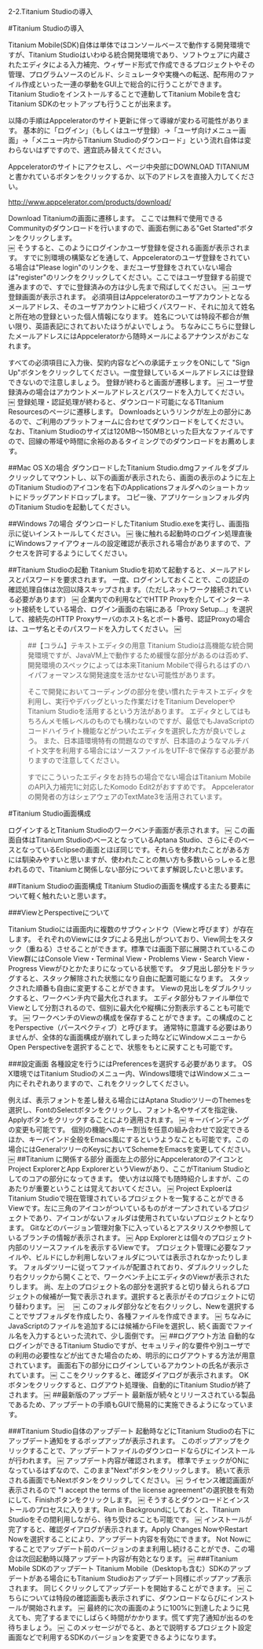 2-2.Titanium Studioの導入


#Titanium Studioの導入

Titanium Mobile(SDK)自体は単体ではコンソールベースで動作する開発環境ですが、Titanium Studioはいわゆる統合開発環境であり、ソフトウェアに内蔵されたエディタによる入力補完、ウィザード形式で作成できるプロジェクトやその管理、プログラムソースのビルド、シミュレータや実機への転送、配布用のファイル作成といった一連の挙動をGUI上で総合的に行うことができます。
Titanium Studioをインストールすることで連動してTitanium Mobileを含むTitanium SDKのセットアップも行うことが出来ます。

以降の手順はAppceleratorのサイト更新に伴って導線が変わる可能性があります。
基本的に「ログイン」（もしくはユーザ登録）→「ユーザ向けメニュー画面」→「メニュー内からTitanium Studioのダウンロード」という流れ自体は変わらないはずですので、適宜読み替えてください。

Appceleratorのサイトにアクセスし、ページ中央部にDOWNLOAD TITANIUMと書かれているボタンをクリックするか、以下のアドレスを直接入力してください。

http://www.appcelerator.com/products/download/ 

Download Titaniumの画面に遷移します。
ここでは無料で使用できるCommunityのダウンロードを行いますので、画面右側にある"Get Started"ボタンをクリックします。  
￼
そうすると、このようにログインかユーザ登録を促される画面が表示されます。
すでに別環境の構築などを通して、Appceleratorのユーザ登録をされている場合は"Please login"のリンクを、まだユーザ登録をされていない場合は"register"のリンクをクリックしてください。ここではユーザ登録する前提で進みますので、すでに登録済みの方は少し先まで飛ばしてください。
￼
ユーザ登録画面が表示されます。
必須項目はAppceleratorのユーザアカウントとなるメールアドレス、そのユーザアカウントに紐づくパスワード、それに加えて姓名と所在地の登録といった個人情報になります。
姓名については特段不都合が無い限り、英語表記にされておいたほうがよいでしょう。
ちなみにこちらに登録したメールアドレスにはAppceleratorから随時メールによるアナウンスがおこなれます。

すべての必須項目に入力後、契約内容などへの承諾チェックをONにして "Sign Up"ボタンをクリックしてください。一度登録しているメールアドレスには登録できないので注意しましょう。
登録が終わると画面が遷移します。
￼
ユーザ登録済みの場合はアカウントメールアドレスとパスワードを入力してください。
￼
登録処理・認証処理が終わると、ダウンロード可能になるTItanium Resourcesのページに遷移します。
Downloadsというリンクが左上の部分にあるので、ご利用のプラットフォームに合わせてダウンロードをしてください。
なお、Titanium Studioのサイズは120MB〜150MBといった巨大なファイルですので、回線の帯域や時間に余裕のあるタイミングでのダウンロードをお薦めします。

##Mac OS Xの場合
ダウンロードしたTitanium Studio.dmgファイルをダブルクリックしてマウントし、以下の画面が表示されたら、画面の表示のように左上のTitanium Studioのアイコンを右下のApplicationsフォルダへのショートカットにドラッグアンドドロップします。
コピー後、アプリケーションフォルダ内のTitanium Studioを起動してください。

##Windows 7の場合
ダウンロードしたTitanium Studio.exeを実行し、画面指示に従いインストールしてください。
￼
後に触れる起動時のログイン処理直後にWindowsファイアウォールの設定確認が表示される場合がありますので、アクセスを許可するようにしてください。

##Titanium Studioの起動
Titanium Studioを初めて起動すると、メールアドレスとパスワードを要求されます。
一度、ログインしておくことで、この認証の確認処理自体は次回以降スキップされます。（ただしネットワーク接続されている必要があります）
￼
企業内での利用などでHTTP Proxyを介してインターネット接続をしている場合、ログイン画面の右端にある「Proxy Setup...」を選択して、接続先のHTTP Proxyサーバのホスト名とポート番号、認証Proxyの場合は、ユーザ名とそのパスワードを入力してください。
￼
> ##【コラム】テキストエディタの用意
> Titanium Studioは高機能な統合開発環境ですが、JavaVM上で動作するため緩慢な部分があるのは否めず、開発環境のスペックによっては本来Titanium Mobileで得られるはずのハイパフォーマンスな開発速度を活かせない可能性があります。
> 
> そこで開発においてコーディングの部分を使い慣れたテキストエディタを利用し、実行やデバッグといった作業だけをTitanium DeveloperやTitanium Studioを活用するという方法があります。
> エディタとしてはもちろんメモ帳レベルのものでも構わないのですが、最低でもJavaScriptのコードハイライト機能などがついたエディタを選択した方が良いでしょう。
> また、日本語環境特有の問題なのですが、日本語のようなマルチバイト文字を利用する場合にはソースファイルをUTF-8で保存する必要がありますので注意してください。
> 
> すでにこういったエディタをお持ちの場合でない場合はTitanium MobileのAPI入力補完1に対応したKomodo Edit2がおすすめです。
> Appceleratorの開発者の方はシェアウェアのTextMate3を活用されています。

#Titanium Studio画面構成

ログインするとTitanium Studioのワークベンチ画面が表示されます。
￼
この画面自体はTitanium StudioのベースとなっているAptana Studio、さらにそのベースとなっているEclipseの画面とほぼ同じです。それらを使われたことがある方には馴染みやすいと思いますが、使われたことの無い方も多数いらっしゃると思われるので、Titaniumと関係しない部分についてまず解説したいと思います。

##Titanium Studioの画面構成
Titanium Studioの画面を構成する主たる要素について軽く触れたいと思います。

###ViewとPerspectiveについて

Titanium Studioには画面内に複数のサブウィンドウ（Viewと呼びます）が存在します。
それぞれのViewにはタブによる見出しがついており、View同士をスタック（重ねる）させることができます。標準では画面下部に展開されているこのView群にはConsole View・Terminal View・Problems View・Search View・Progress Viewがひとかたまりになっている状態です。
タブ見出し部分をドラッグすると、スタック解除された状態になり自由に配置可能になります。
スタックされた順番も自由に変更することができます。
Viewの見出しをダブルクリックすると、ワークベンチ内で最大化されます。
エディタ部分もファイル単位でViewとして分割されるので、個別に最大化や縦横に分割表示することも可能です。
￼
ワークベンチのViewの構成を保存することができます。この構成のことをPerspective（パースペクティブ）と呼びます。
通常特に意識する必要はありませんが、全体的な画面構成が崩れてしまった時などにWindowメニューからOpen Perspectiveを選択することで、状態をもとに戻すことも可能です。

###設定画面
各種設定を行うにはPreferencesを選択する必要があります。
OS X環境ではTitanium Studioのメニュー内、Windows環境ではWindowメニュー内にそれぞれありますので、これをクリックしてください。

例えば、表示フォントを差し替える場合にはAptana StudioツリーのThemesを選択し、FontのSelectボタンをクリックし、フォント名やサイズを指定後、Applyボタンをクリックすることにより適用されます。
￼
キーバインディングの変更も可能です。
個別の機能へのキー割当を任意の組み合わせで設定できるほか、キーバインド全般をEmacs風にするというようなことも可能です。この場合にはGeneralツリーのKeysにおいてSchemeをEmacsを変更してください。
￼
##Titanium に関係する部分
画面左上の部分にAppceleratorのアイコンとProject ExplorerとApp ExplorerというViewがあり、ここがTitanium Studioとしてのコアの部分になってきます。
使い方は以降でも随時紹介しますが、このあたりが重要ということは覚えておいてください。
￼
Project ExploerはTitanium Studioで現在管理されているプロジェクトを一覧することができるViewです。左に三角のアイコンがついているものがオープンされているプロジェクトであり、アイコンがないフォルダは使用されていないプロジェクトとなります。
Gitなどのバージョン管理対象下に入っているとアスタリスクや参照しているブランチの情報が表示されます。
￼
App Explorerとは個々のプロジェクト内部のリソースファイルを表示するViewです。
プロジェクト管理に必要なファイルや、ビルドにしか利用しないフォルダについては表示されなかったりします。
フォルダツリーに従ってファイルが配置されており、ダブルクリックしたり右クリックから開くことで、ワークベンチ上にエディタのViewが表示されたりします。
尚、左上のプロジェクト名の部分を選択すると切り替えられるプロジェクトの候補が一覧で表示されます。選択すると表示がそのプロジェクトに切り替わります。
￼ 　￼
このフォルダ部分などを右クリックし、Newを選択することでサブフォルダを作成したり、各種ファイルを作成できます。
￼
ちなみにJavaScriptのファイルを追加するには候補からFileを選択し、続く画面でファイル名を入力するといった流れで、少し面倒です。
￼
##ログアウト方法
自動的なログインができるTitanium Studioですが、セキュリティ的な要件や別ユーザでの利用の必要性などが出てきた場合のため、明示的にログアウトする方法が用意されています。
画面右下の部分にログインしているアカウントの氏名が表示されています。
￼
ここをクリックすると、確認ダイアログが表示されます。
OKボタンをクリックすると、ログアウト処理後、自動的にTitanium Studioが終了されます。
￼
##最新版のアップデート
最新版が続々とリリースされている製品であるため、アップデートの手順もGUIで簡易的に実施できるようになっています。

###Titanium Studio自体のアップデート
起動時などにTitanium Studioの右下にアップデート通知をするポップアップが表示されます。
このポップアップをクリックすることで、アップデートファイルのダウンロードならびにインストールが行われます。
￼
アップデート内容が確認されます。
標準でチェックがONになっているはずなので、このまま"Next”ボタンをクリックします。
続いて表示される画面でもNextボタンをクリックしてください。
￼
ライセンス確認画面が表示されるので "I accept the terms of the license agreement"の選択肢を有効にして、Finishボタンをクリックします。
￼
そうするとダウンロードとインストールのプロセスに入ります。Run in Backgroundにしておくと、Titanium Studioをその間利用しながら、待ち受けることも可能です。
￼
インストールが完了すると、確認ダイアログが表示されます。Apply Changes NowやRestart Nowを選択することにより、アップデート内容を有効にできます。
Not Nowにすることでアップデート前のバージョンのまま利用し続けることができ、この場合は次回起動時以降アップデート内容が有効となります。
￼
###Titanium Mobile SDKのアップデート
Titanium Mobile（Desktopも含む）SDKのアップデートがある場合にもTitanium Studioおアップデート同様にポップアップ表示されます。
同じくクリックしてアップデートを開始することができます。
￼
こちらについては特段の確認画面も表示されずに、ダウンロードならびにインストールが開始されます。
￼
最終的に次の画面のように100%に到達したように見えても、完了するまでにしばらく時間がかかります。慌てず完了通知が出るのを待ちましょう。
￼
このメッセージがでると、あとで説明するプロジェクト設定画面などで利用するSDKのバージョンを変更できるようになります。
